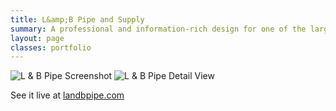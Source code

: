 ```yaml
---
title: L&amp;B Pipe and Supply
summary: A professional and information-rich design for one of the largest independent wholesalers in Southern California
layout: page
classes: portfolio
---
```

<img src="/images/portfolio/landbpipe/landbpipe-large.png" alt="L &amp; B Pipe Screenshot"/>
<img src="/images/portfolio/landbpipe/landbpipe-detail.png" alt="L &amp; B Pipe Detail View"/>

See it live at [landbpipe.com](http://www.landbpipe.com/)